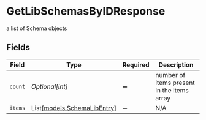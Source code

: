 # GetLibSchemasByIDResponse

a list of Schema objects


## Fields

| Field                                                      | Type                                                       | Required                                                   | Description                                                |
| ---------------------------------------------------------- | ---------------------------------------------------------- | ---------------------------------------------------------- | ---------------------------------------------------------- |
| `count`                                                    | *Optional[int]*                                            | :heavy_minus_sign:                                         | number of items present in the items array                 |
| `items`                                                    | List[[models.SchemaLibEntry](../models/schemalibentry.md)] | :heavy_minus_sign:                                         | N/A                                                        |